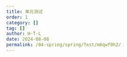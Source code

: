 ```yaml
---
title: 单元测试
order: 1
category: []
tag: []
author: H·T·L
date: 2024-08-08
permalink: /04-spring/spring/Test/m6qwf0h2/
---
```





